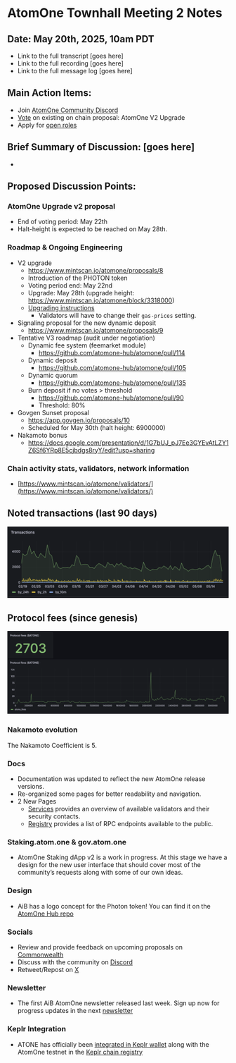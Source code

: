 # AtomOne Townhall Meeting 2 Notes

##  Date: May 20th, 2025, 10am PDT

* Link to the full transcript \[goes here\]  
* Link to the full recording \[goes here\]  
* Link to the full message log \[goes here\]

## Main Action Items:

* Join [AtomOne Community Discord](http://discord.gg/atomone)  
* [Vote](https://gov.atom.one/proposals/8) on existing on chain proposal: AtomOne V2 Upgrade
* Apply for [open roles](https://jobs.ashbyhq.com/allinbits)

## Brief Summary of Discussion: \[goes here\]
* 

## Proposed Discussion Points:

### AtomOne Upgrade v2 proposal
* End of voting period: May 22th
* Halt-height is expected to be reached on May 28th.

### Roadmap & Ongoing Engineering
* V2 upgrade
  * https://www.mintscan.io/atomone/proposals/8
  * Introduction of the PHOTON token
  * Voting period end: May 22nd
  * Upgrade: May 28th (upgrade height: https://www.mintscan.io/atomone/block/3318000)
  * [Upgrading instructions](https://github.com/atomone-hub/atomone/blob/main/UPGRADING.md)
    * Validators will have to change their `gas-prices` setting.
* Signaling proposal for the new dynamic deposit
  * https://www.mintscan.io/atomone/proposals/9
* Tentative V3 roadmap (audit under negotiation)
  * Dynamic fee system (feemarket module)
    * https://github.com/atomone-hub/atomone/pull/114
  * Dynamic deposit
    * https://github.com/atomone-hub/atomone/pull/105
  * Dynamic quorum
    * https://github.com/atomone-hub/atomone/pull/135
  * Burn deposit if no votes > threshold
    * https://github.com/atomone-hub/atomone/pull/90
    * Threshold: 80%
* Govgen Sunset proposal
  * https://app.govgen.io/proposals/10
  * Scheduled for May 30th (halt height: 6900000)
* Nakamoto bonus
  * https://docs.google.com/presentation/d/1G7bUJ_pJ7Ee3GYEvAtLZY1Z6Sf6YRp8E5cjbdgs8ryY/edit?usp=sharing

### Chain activity stats, validators, network information

* [https://www.mintscan.io/atomone/validators/](https://www.mintscan.io/atomone/validators/)

## Noted transactions (last 90 days)

![Evolution of transactions](/resources/townhall-02/txs.png)

## Protocol fees (since genesis)

![Protocol fees](/resources/townhall-02/protocol-fees.png)

### Nakamoto evolution

The Nakamoto Coefficient is 5.

### Docs
* Documentation was updated to reflect the new AtomOne release versions.
* Re-organized some pages for better readability and navigation.
* 2 New Pages
  * [Services](https://docs.atom.one/validators/services.html) provides an overview of available validators and their security contacts.
  * [Registry](https://docs.atom.one/validators/registry.html) provides a list of RPC endpoints available to the public.

### Staking.atom.one & gov.atom.one
* AtomOne Staking dApp v2 is a work in progress. At this stage we have a design for the new user interface that should cover most of the community’s requests along with some of our own ideas.

### Design
* AiB has a logo concept for the Photon token! You can find it on the [AtomOne Hub repo](https://github.com/atomone-hub/assets/blob/main/logos/PNG/photon-token-round.png) 

### Socials

* Review and provide feedback on upcoming proposals on [Commonwealth](https://common.xyz/atomone)  
* Discuss with the community on [Discord](http://discord.gg/atomone)   
* Retweet/Repost on [X](http://x.com/_atomone)

### Newsletter

* The first AiB AtomOne newsletter released last week. Sign up now for progress updates in the next [newsletter](https://atom.one/#newsletter)

### Keplr Integration
* ATONE has officially been [integrated in Keplr wallet](https://x.com/keplrwallet/status/1922978693065974206) along with the AtomOne testnet in the [Keplr chain registry](https://chains.keplr.app/)
